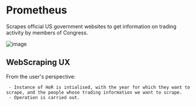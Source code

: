 # Prometheus
Scrapes official US government websites to get information on trading activity by members of Congress. 

![image](https://github.com/user-attachments/assets/d7dc7d30-1c05-4852-84d4-e2be134fe886)


## WebScraping UX

From the user's perspective:

```text
 - Instance of HoR is intialised, with the year for which they want to scrape, and the people whose trading information we want to scrape.
 - Operation is carried out.
```

